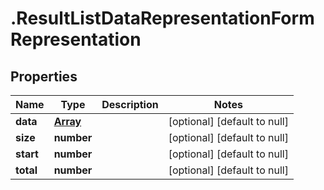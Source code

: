 # .ResultListDataRepresentationFormRepresentation

## Properties
Name | Type | Description | Notes
------------ | ------------- | ------------- | -------------
**data** | [**Array<FormRepresentation>**](FormRepresentation.md) |  | [optional] [default to null]
**size** | **number** |  | [optional] [default to null]
**start** | **number** |  | [optional] [default to null]
**total** | **number** |  | [optional] [default to null]


